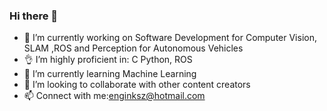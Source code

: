 ### Hi there 👋

- 🔭 I’m currently working on Software Development for Computer Vision, SLAM ,ROS and Perception for Autonomous Vehicles
- 👌 I’m highly proficient in: C Python, ROS
- 🌱 I’m currently learning Machine Learning
- 👯 I’m looking to collaborate with other content creators
- 📫 Connect with me:enginksz@hotmail.com


